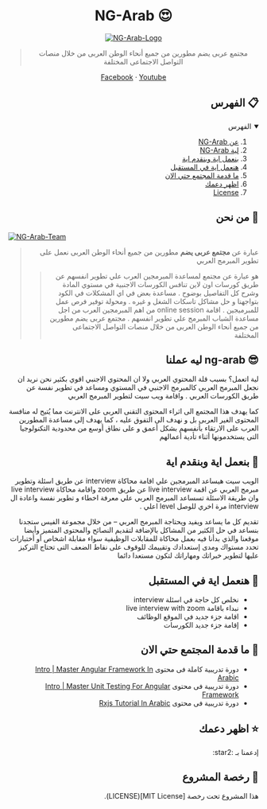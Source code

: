  &rlm;
 <!-- Header -->
# <h1 align="center">  NG-Arab :heart_eyes: </h1>
 
 
<div align="center">

[![NG-Arab-Logo][ng-logo]](https://ng-arab.tech)
</div>

<div align="center">

> مجتمع عربى يضم مطورين من جميع أنحاء الوطن العربى من خلال منصات التواصل الاجتماعى المختلفة
</div>

<p align="center">
<a href="https://web.facebook.com/groups/angular.army">Facebook</a>
 · 
<a href="https://www.youtube.com/c/AngularArmy">Youtube</a>
</p>
 



<!-- Table of Content -->

##  <h2 align="right">  الفهرس :clipboard: </h2>


<details open="open" dir='rtl'>
  <summary>الفهرس</summary>
  <ol>
    <li><a href="#Who-We-Are">عن NG-Arab</a></li>
    <li><a href="#Why-Ng-Arab">لية NG-Arab</a></li>
    <li><a href="#NG-Provide">بنعمل اية وبنقدم اية</a></li>
    <li><a href="#NG-Roadmap">هنعمل اية في المستقبل</a></li>
    <li><a href="#NG-Courses">ما قدمة المجتمع حتي الان</a></li>
    <li><a href="#Show-Your-Support">اظهر دعمك</a></li>
    <li><a href="#NG-license">License</a></li>
  </ol>
</details>


<!-- ABOUT -->
## <h2 align="right" id="Who-We-Are"> من نحن :wave: </h2>


[![NG-Arab-Team][ng-about]](https://ng-arab.tech)

<div align="right" dir="rtl">
 
> عبارة عن **مجتمع عربى يضم** مطورين من جميع أنحاء الوطن العربى نعمل على تطوير المبرمج العربي  
>> هو عبارة عن مجتمع لمساعدة المبرمجين العرب علي تطوير انفسهم عن طريق كورسات اون لاين تنافس الكورسات الاجنبية في مستوي المادة وشرح كل التفاصيل بوضوح . مساعدة بعض في اي المشكلات في الكود بتواجهنا و حل مشاكل تاسكات الشغل و غيره . ومحولة توفير فرص عمل للمبرميجين . اقامة online session  من اهم المبرمجين العرب من اجل مساعدة الشباب المبرمج علي تطوير انفسهم .
مجتمع عربى يضم مطورين من جميع أنحاء الوطن العربى من خلال منصات التواصل الاجتماعى المختلفة
</div>


<!-- Why NG-Arab -->
## <h2 align="right" id="Why-Ng-Arab"> ليه عملنا ng-arab :sunglasses: </h2>

<p align="right" dir="rtl">
لية اتعمل؟ بسبب قلة المحتوي العربي ولا ان المحتوي الاجنبي اقوي بكثير نحن نريد ان نجعل المبرمج العربي كالمبرمج الاجنبي في المستوي ومساعد في تطوير نفسة عن طريق الكورسات العربي .
 واقامة ويب سيت لتطوير المبرمج العربي 
</p>

<p align="right" dir="rtl">
كما يهدف هذا المجتمع الى اثراء المحتوى التقنى العربى على الانترنت مما يُتيح له منافسة المحتوى الغير العربى بل و نهدف الى التفوق عليه ،
 كما يهدف إلى مساعدة المطورين العرب على الارتقاء بأنفسهم بشكل أعمق و على نطاق أوسع من محدودية   التكنولوجيا التى يستخدمونها أثناء تأدية أعمالهم    
</p>


<!-- Feature -->
## <h2 align="right" id="NG-Provide"> بنعمل اية وبنقدم اية :handshake: </h2>

<p align="right" dir="rtl">
الويب سيت هيساعد المبرمجين علي اقامة محاكاة interview عن طريق اسئلة وتطوير مبرمج العربي عن اقمة live interview عن طريق zoom  واقامة محاكاة live interview وان طريقة الاسئلة تسساعد المبرمج العربي علي  معرفة اخطاء و تطوير نفسة واعادة ال interview مرة اخري للوصل level  اعلي . 
</p>


<p align="right" dir="rtl">
تقديم كل ما يساعد ويفيد ويحتاجة المبرمج العربي – من خلال مجموعة الفيس ستجدنا بنساعد في حل الكثير من المشاكل بالإضافة لتقديم النصائح والمحتوى المتميز وأيضا موقعنا والذي بدأنا فيه بعمل محاكاة للمقابلات الوظيفية سواء مقابلة اشخاص أو أختبارات تحدد مستواك ومدى إستعدادك وتقييمك للوقوف على نقاط الضعف التى تحتاج التركيز عليها لتطوير خبراتك ومهاراتك لتكون مستعدا دائما 
</p>


<!-- Roadmap -->
## <h2 align="right" id="NG-Roadmap"> هنعمل اية في المستقبل :eyes: </h2>

 
<ul align="right"  dir='rtl'>
<li> نخلص كل حاجة في اسئلة interview </li> 
<li> نبداء باقامة live interview with zoom  </li> 
<li> اقامة جزء جديد في الموقع الوظائف </li> 
<li> إقامة جزء جديد الكورسات </li> 
</ul>
 

<!-- Courses -->
## <h2 align="right" id="NG-Courses"> ما قدمة المجتمع حتي الان :muscle: </h2>

<div align="right"  dir='rtl'>

- دورة تدريبية كاملة فى محتوى [Intro | Master Angular Framework In Arabic](https://www.youtube.com/watch?v=zWRt03h9Ju8&list=PL1ano0qwNuBwA90YwA-5d8g2wbOYHkl5h)
- دورة تدريبية فى محتوى [Intro | Master Unit Testing For Angular Framework](https://www.youtube.com/watch?v=HBaid2cPT98&list=PL1ano0qwNuBxyiYXCmO_OjaPwc-GV-L9O&index=2)
- دورة تدريبية فى محتوى [Rxjs Tutorial In Arabic](https://www.youtube.com/watch?v=nG0EZY2dmaY&list=PL1ano0qwNuByzrFGCTutAuvJOS2dA6v5f)

</div>

<!-- Support -->
## <h2 align="right" id="Show-Your-Support"> اظهر دعمك :star: </h2>

<p align="right" dir="rtl">
 إدعمنا بـ  :star2:
</p>

<!-- License -->
## <h2 align="right" id="NG-license"> رخصة المشروع :memo: </h2>

<p align="right" dir="rtl">هذا المشروع تحت رخصة [MIT License](LICENSE).</p>

<!-- MARKDOWN LINKS & IMAGES -->
[ng-logo]: images/ngArab-logo.png 
[ng-about]: images/about-ngArab.png


